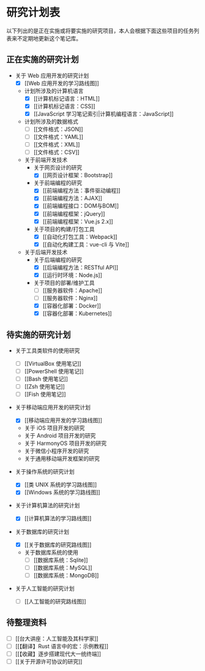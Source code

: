 # 研究计划表

以下列出的是正在实施或将要实施的研究项目，本人会根据下面这些项目的任务列表来不定期地更新这个笔记库。

## 正在实施的研究计划

- 关于 Web 应用开发的研究计划
  - [x] [[Web 应用开发的学习路线图]]
  - 计划所涉及的计算机语言
    - [x] [[计算机标记语言：HTML]]
    - [x] [[计算机标记语言：CSS]]
    - [x] [[JavaScript 学习笔记索引|计算机编程语言：JavaScript]]
  - 计划所涉及的数据格式
    - [ ] [[文件格式：JSON]]
    - [ ] [[文件格式：YAML]]
    - [ ] [[文件格式：XML]]
    - [ ] [[文件格式：CSV]]
  - 关于前端开发技术
    - 关于网页设计的研究
      - [x] [[网页设计框架：Bootstrap]]
    - 关于前端编程的研究
      - [x] [[前端编程方法：事件驱动编程]]
      - [x] [[前端编程方法：AJAX]]
      - [x] [[前端编程接口：DOM与BOM]]
      - [x] [[前端编程框架：jQuery]]
      - [x] [[前端编程框架：Vue.js 2.x]]
    - 关于项目的构建/打包工具
      - [x] [[自动化打包工具：Webpack]]
      - [x] [[自动化构建工具：vue-cli 与 Vite]]
  - 关于后端开发技术
    - 关于后端编程的研究
      - [x] [[后端编程方法：RESTful API]]
      - [x] [[运行时环境：Node.js]]
    - 关于项目的部署/维护工具
      - [ ] [[服务器软件：Apache]]
      - [ ] [[服务器软件：Nginx]]
      - [x] [[容器化部署：Docker]]
      - [x] [[容器化部署：Kubernetes]]

## 待实施的研究计划

- 关于工具类软件的使用研究
  - [ ] [[VirtualBox 使用笔记]]
  - [ ] [[PowerShell 使用笔记]]
  - [ ] [[Bash 使用笔记]]
  - [ ] [[Zsh 使用笔记]]
  - [ ] [[Fish 使用笔记]]

- 关于移动端应用开发的研究计划
  - [x] [[移动端应用开发的学习路线图]]
  - 关于 iOS 项目开发的研究
  - 关于 Android 项目开发的研究
  - 关于 HarmonyOS 项目开发的研究
  - 关于微信小程序开发的研究
  - 关于通用移动端开发框架的研究

- 关于操作系统的研究计划
  - [x] [[类 UNIX 系统的学习路线图]]
  - [x] [[Windows 系统的学习路线图]]

- 关于计算机算法的研究计划
  - [x] [[计算机算法的学习路线图]]

- 关于数据库的研究计划
  - [x] [[关于数据库的研究路线图]]
  - 关于数据库系统的使用
    - [ ] [[数据库系统：Sqlite]]
    - [ ] [[数据库系统：MySQL]]
    - [ ] [[数据库系统：MongoDB]]

- 关于人工智能的研究计划
  - [ ] [[人工智能的研究路线图]]

## 待整理资料

- [ ] [[台大讲座：人工智能及其科学家]]
- [ ] [[【翻译】Rust 语言中的宏：示例教程]]
- [ ] [[【收藏】逐步搭建现代大一统终端]]
- [ ] [[关于开源许可协议的研究]]

